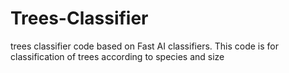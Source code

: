 # Trees-Classifier
trees classifier code based on Fast AI classifiers. This code is for classification of trees according to species and size
